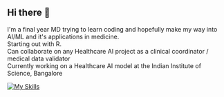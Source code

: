 ## Hi there 👋
I'm a final year MD trying to learn coding and hopefully make my way into AI/ML and it's applications in medicine.  
Starting out with R.    
Can collaborate on any Healthcare AI project as a clinical coordinator / medical data validator  
Currently working on a Healthcare AI model at the Indian Institute of Science, Bangalore

 [![My Skills](https://skillicons.dev/icons?i=html,r)](https://skillicons.dev)


<!--
**uglygoat153/uglygoat153** is a ✨ _special_ ✨ repository because its `README.md` (this file) appears on your GitHub profile.

Here are some ideas to get you started:

- 🔭 I’m currently working on ...
- 🌱 I’m currently learning ...
- 👯 I’m looking to collaborate on ...
- 🤔 I’m looking for help with ...
- 💬 Ask me about ...
- 📫 How to reach me: ...
- 😄 Pronouns: ...
- ⚡ Fun fact: ...
-->

